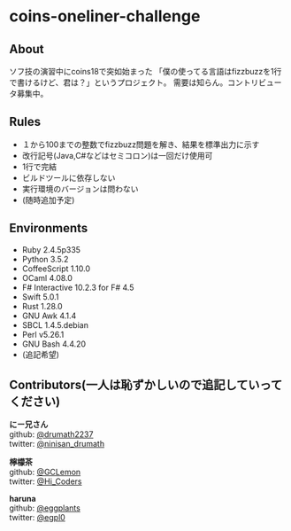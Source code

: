 # coins-oneliner-challenge

## About

ソフ技の演習中にcoins18で突如始まった
「僕の使ってる言語はfizzbuzzを1行で書けるけど、君は？」というプロジェクト。
需要は知らん。コントリビュータ募集中。

## Rules

- １から100までの整数でfizzbuzz問題を解き、結果を標準出力に示す
- 改行記号(Java,C#などはセミコロン)は一回だけ使用可
- 1行で完結
- ビルドツールに依存しない
- 実行環境のバージョンは問わない
- (随時追加予定)

## Environments

- Ruby 2.4.5p335
- Python 3.5.2
- CoffeeScript 1.10.0
- OCaml 4.08.0
- F# Interactive 10.2.3 for F# 4.5
- Swift 5.0.1
- Rust 1.28.0
- GNU Awk 4.1.4
- SBCL 1.4.5.debian
- Perl v5.26.1
- GNU Bash 4.4.20
- (追記希望)

## Contributors(一人は恥ずかしいので追記していってください)

**にー兄さん**  
github: [@drumath2237](https://github.com/drumath2237)  
twitter: [@ninisan_drumath](https://twitter.com/ninisan_drumath)  

**檸檬茶**  
github: [@GCLemon](https://github.com/GCLemon)  
twitter: [@Hi_Coders](https://twitter.com/Hi_Coders)  

**haruna**  
github: [@eggplants](https://github.com/eggplants)  
twitter: [@egpl0](https://twitter.com/egpl0)  
